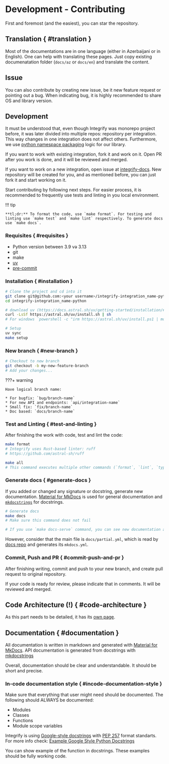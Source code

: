 # Development - Contributing

First and foremost (and the easiest), you can star the repository.

## Translation { #translation }

Most of the documentations are in one language (either in Azerbaijani or in English). One can help with translating these pages. Just copy existing documenatation folder (`docs/az` or `docs/en`) and translate the content.

## Issue

You can also contribute by creating new issue, be it new feature request or pointing out a bug. When indicating bug, it is highly recommended to share OS and library version.

## Development

It must be understood that, even though Integrify was monorepo project before, it was later divided into multiple repos: repository per integration. This way changes in one integration does not affect others. Furthermore, we use [python namespace packaging](https://packaging.python.org/en/latest/guides/packaging-namespace-packages/) logic for our library.

If you want to work with existing integration, fork it and work on it. Open PR after you work is done, and it will be reviewed and merged.

If you want to work on a new integration, open issue at [integrify-docs](https://github.com/Integrify-SDK/integrify-docs-python/issues/new). New repository will be created for you, and as mentioned before, you can just fork it and start working on it.

Start contributing by following next steps. For easier process, it is recommended to frequently use tests and linting in you local environment.

!!! tip

    **tl;dr:** To format the code, use `make format`. For testing and linting use `make test` and `make lint` respectively. To generate docs use `make docs`.

### Requisites { #requisites }

* Python version between 3.9 və 3.13
* git
* make
* [uv](https://github.com/astral-sh/uv)
* [pre-commit](https://pre-commit.com/)

### Installation  { #installation }

```bash
# Clone the project and cd into it
git clone git@github.com:<your username>/integrify-integration_name-python.git
cd integrify-integration_name-python

# download uv (https://docs.astral.sh/uv/getting-started/installation/#standalone-installer)
curl -LsSf https://astral.sh/uv/install.sh | sh
# For windows `powershell -c "irm https://astral.sh/uv/install.ps1 | more"`

# Setup
uv sync
make setup
```

### New branch  { #new-branch }

```bash
# Checkout to new branch
git checkout -b my-new-feature-branch
# Add your changes...
```

???+ warning

    Have logical branch name:

    * For bugfix: `bug/branch-name`
    * For new API and endpoints: `api/integration-name`
    * Small fix: `fix/branch-name`
    * Doc based: `docs/branch-name`

### Test and Linting { #test-and-linting }

After finishing the work with code, test and lint the code:

```bash
make format
# Integrify uses Rust-based linter: ruff
# https://github.com/astral-sh/ruff

make all
# This command executes multiple other commands (`format`, `lint`, `type-check və `test`)
```

### Generate docs { #generate-docs }

If you added or changed any signature or docstring, generate new documentation. [Material for MkDocs](https://squidfunk.github.io/mkdocs-material/) is used for general documentation and [`mkdocstrings`](https://mkdocstrings.github.io/) for docstrings.

```bash
# Generate docs
make docs
# Make sure this command does not fail

# If you use `make docs-serve` command, you can see new documentation at localhost:8000.
```

However, consider that the main file is `docs/partial.yml`, which is read by [docs repo](https://github.com/Integrify-SDK/integrify-docs-python) and generates its `mkdocs.yml`.

### Commit, Push and PR  { #commit-push-and-pr }

After finishing writing, commit and push to your new branch, and create pull request to original repository.

If your code is ready for review, please indicate that in comments. It will be reviewed and merged.

## Code Architecture (!) { #code-architecture }

As this part needs to be detailed, it has its [own page](./code-architecture.md).

## Documentation { #documentation }

All documentation is written in markdown and generated with  [Material for MkDocs](https://squidfunk.github.io/mkdocs-material/). API documentation is generated from docstrings with [mkdocstrings](https://mkdocstrings.github.io/)

Overall, documentation should be clear and understandable. It should be short and precise.

### In-code documentation style { #incode-documentation-style }

Make sure that everything that user might need should be documented. The following should ALWAYS be documented:

* Modules
* Classes
* Functions
* Module scope variables

Integrify is using [Google-style docstrings](https://google.github.io/styleguide/pyguide.html#38-comments-and-docstrings) with [PEP 257](https://www.python.org/dev/peps/pep-0257/) format standarts. For more info check: [Example Google Style Python Docstrings](https://sphinxcontrib-napoleon.readthedocs.io/en/latest/example_google.html)

You can show example of the function in docstrings. These examples should be fully working code.
